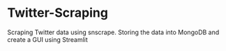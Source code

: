 # Twitter-Scraping
Scraping Twitter data using snscrape. Storing the data into MongoDB  and create a GUI using Streamlit
